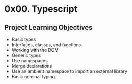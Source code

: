 # 0x00. Typescript

## Project Learning Objectives
* Basic types
* Interfaces, classes, and functions
* Working with the DOM
* Generic types
* Use namespaces
* Merge declarations
* Use an ambient namespace to import an external library
* Basic nominal typing
